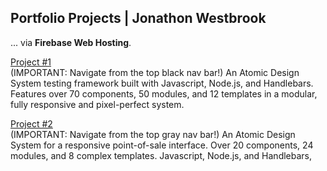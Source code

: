 ## Portfolio Projects | Jonathon Westbrook

... via **Firebase Web Hosting**. 



[Project #1](https://jonwest-cc080.web.app/icsc/?p=templates-T01-Home)                                                     
(IMPORTANT: Navigate from the top black nav bar!) An Atomic Design System testing framework built with Javascript, Node.js,  and Handlebars. Features over 70 components, 50 modules, and 12 templates in a modular, fully responsive and pixel-perfect system. 

[Project #2](https://jonwest-cc080.web.app/cardx/?p=Templates-T02-Home)                                                     
(IMPORTANT: Navigate from the top gray nav bar!) An Atomic Design System for a responsive point-of-sale interface. Over 20 components, 24 modules, and 8 complex templates. Javascript, Node.js, and Handlebars, 



